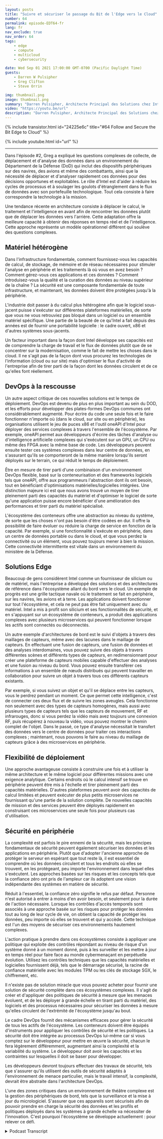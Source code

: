 ```yaml
---
layout: posts
title: "Suivre et sécuriser le passage du Bit de l'Edge vers le Cloud"
number: 64
permalink: episode-EDT64-fr
lang: fr
nav_exclude: true
nav_order: 64
tags:
    - edge
    - compute
    - multicloud
    - cybersecurity

date: Wed Sep 01 2021 17:00:00 GMT-0700 (Pacific Daylight Time)
guests:
    - Darren W Pulsipher
    - Greg Clifton
    - Steve Orrin

img: thumbnail.png
image: thumbnail.png
summary: "Darren Pulsipher, Architecte Principal des Solutions chez Intel, discute du suivi du bit avec Greg Clifton, Directeur du Département de la Défense et du Renseignement chez Intel, lors d'un suivi de l'épisode n°2, ainsi que Steve Orrin, CTO Fédéral chez Intel, qui apporte son expertise en matière de sécurité dans des environnements complexes de l'edge jusqu'au cloud."
video: "https://youtu.be/url"
description: "Darren Pulsipher, Architecte Principal des Solutions chez Intel, discute du suivi du bit avec Greg Clifton, Directeur du Département de la Défense et du Renseignement chez Intel, lors d'un suivi de l'épisode n°2, ainsi que Steve Orrin, CTO Fédéral chez Intel, qui apporte son expertise en matière de sécurité dans des environnements complexes de l'edge jusqu'au cloud."
---
```


<div>
{% include transistor.html id="24225e6c" title="#64 Follow and Secure the Bit Edge to Cloud" %}

{% include youtube.html id="url" %}
</div>

---

Dans l'épisode #2, Greg a expliqué les questions complexes de collecte, de déplacement et d'analyse des données dans un environnement du Département de la Défense (DoD) qui inclut des dispositifs périphériques sur des navires, des avions et même des combattants, ainsi que la nécessité de déplacer et d'analyser rapidement ces données pour des décisions opportunes et exploitables. Le rôle d'Intel est d'aider à réduire les cycles de processus et à soulager les goulots d'étranglement dans le flux de données avec son portefeuille technologique. Tout cela consiste à faire correspondre la technologie à la mission.

Une tendance récente en architecture consiste à déplacer le calcul, le traitement et l'intelligence en avant afin de rencontrer les données plutôt que de déplacer les données vers l'arrière. Cette adaptation offre la meilleure capacité à obtenir des réponses en temps réel et de l'intelligence. Cette approche représente un modèle opérationnel différent qui soulève des questions complexes.

## Matériel hétérogène

Dans l'infrastructure fondamentale, comment fournissez-vous les capacités de calcul, de stockage, de mémoire et de réseau nécessaires pour stimuler l'analyse en périphérie et les traitements là où vous en avez besoin ? Comment gérez-vous ces applications et ces données ? Comment introduisez-vous la qualité et la curation des données au niveau supérieur de la chaîne ? La sécurité est une composante fondamentale de toute infrastructure, et maintenant, les données doivent être protégées jusqu'à la périphérie.

L'industrie doit passer à du calcul plus hétérogène afin que le logiciel sous-jacent puisse s'exécuter sur différentes plateformes matérielles, de sorte que vous ne vous retrouviez pas bloqué dans un logiciel ou un ensemble matériel spécifique. Une partie de la beauté de ce qu'Intel a fait depuis des années est de fournir une portabilité logicielle : le cadre ouvert, x86 et d'autres systèmes sous-jacents.

Un facteur important dans la façon dont Intel développe ses capacités est de comprendre la charge de travail et le flux de données plutôt que de se concentrer sur la modernisation, comme le fait de mettre les choses dans le cloud. Il ne s'agit pas de la façon dont vous procurez les technologies de l'information (cloud ou sur site) mais d'optimiser le flux d'activité de l'entreprise afin de tirer parti de la façon dont les données circulent et de ce qu'elles font réellement.

## DevOps à la rescousse

Un autre aspect critique de ces nouvelles solutions est le temps de déploiement. DevOps est devenu de plus en plus important au sein du DOD, et les efforts pour développer des plates-formes DevOps communes ont considérablement augmenté. Pour écrire du code une seule fois et le faire fonctionner n'importe où (dans le cloud, sur site ou en périphérie), les organisations utilisent le jeu de puces x86 et l'outil oneAPI d'Intel pour déployer des services complexes à travers l'ensemble de l'écosystème. Par exemple, oneAPI permet aux développeurs d'écrire des tâches d'analyse ou d'intelligence artificielle complexes qui s'exécutent sur un GPU, un CPU ou même des FPGA avec la même base de code. Les développeurs peuvent ensuite tester ces systèmes complexes dans leur centre de données, en s'assurant qu'ils se comporteront de la même manière lorsqu'ils seront déployés sur le terrain, ce qui réduit le temps de déploiement.

Être en mesure de tirer parti d'une combinaison d'un environnement DevOps flexible, basé sur la conteneurisation et des frameworks logiciels tels que oneAPI, offre aux programmeurs l'abstraction dont ils ont besoin, tout en bénéficiant d'optimisations matérielles/logicielles intégrées. Une distinction majeure ici est que nous avons trouvé un moyen de tirer pleinement parti des capacités du matériel et d'optimiser le logiciel de sorte qu'une application puisse encore bénéficier d'une amélioration des performances et tirer parti du matériel spécialisé.

L'écosystème des conteneurs offre une abstraction au niveau du système, de sorte que les choses n'ont pas besoin d'être codées en dur. Il offre la possibilité de faire évoluer ou réduire la charge de service en fonction de la capacité. Par exemple, si une fonctionnalité s'exécute en périphérie, dans un centre de données portable ou dans le cloud, et que vous perdez la connectivité ou un élément, vous pouvez toujours mener à bien la mission. Cette connectivité intermittente est vitale dans un environnement du ministère de la Défense.

## Solutions Edge

Beaucoup de gens considèrent Intel comme un fournisseur de silicium ou de matériel, mais l'entreprise a développé des solutions et des architectures de référence dans l'écosystème allant du bord vers le cloud. Un exemple de progrès est une grille tactique navale où le traitement se fait en périphérie, sur les navires, les avions et à terre. Les applications doivent fonctionner sur tout l'écosystème, et cela ne peut pas être fait uniquement avec du matériel. Intel a mis à profit son silicium et ses fonctionnalités de sécurité, et en s'appuyant sur un écosystème de conteneurs, a produit des applications complexes avec plusieurs microservices qui peuvent fonctionner lorsque les actifs sont connectés ou déconnectés.

Un autre exemple d'architectures de bord est le suivi d'objets à travers des maillages de capteurs, même avec des lacunes dans le maillage de capteurs. En effectuant une fusion de capteurs, une fusion de données et des analyses interdomaines, vous pouvez suivre des objets à travers différentes scènes et différents types de capteurs, en redimensionnant pour créer une plateforme de capteurs mobiles capable d'effectuer des analyses et une fusion au niveau du bord. Vous pouvez ensuite transférer ces informations à un ensemble de nœuds distribués qui peuvent travailler en collaboration pour suivre un objet à travers tous ces différents capteurs existants.

Par exemple, si vous suivez un objet et qu'il se déplace entre les capteurs, vous le perdrez pendant un moment. Ce que permet cette intelligence, c'est de connecter ces deux flux et de suivre les zones aveugles. Cela fonctionne non seulement avec des types de capteurs homogènes, mais aussi avec plusieurs types de capteurs tels que les capteurs de mouvement, RF et infrarouges, donc si vous perdez la vidéo mais avez toujours une connexion RF, puis récupérez à nouveau la vidéo, vous pouvez montrer le chemin complet de l'objet. Dans le passé, ce type d'analyse nécessitait le transfert des données vers le centre de données pour traiter ces interactions complexes ; maintenant, nous pouvons le faire au niveau du maillage de capteurs grâce à des microservices en périphérie.

## Flexibilité de déploiement

Une approche avantageuse consiste à construire une fois et à utiliser la même architecture et le même logiciel pour différentes missions avec une exigence analytique. Certains endroits où le calcul intensif se trouve en périphérie peuvent être mis à l'échelle et tirer pleinement parti des capacités matérielles. D'autres plateformes peuvent avoir des capacités de calcul limitées et peuvent exécuter de plus petits microservices ne fournissant qu'une partie de la solution complète. De nouvelles capacités de mission et des services peuvent être déployés rapidement en construisant ces microservices une seule fois pour plusieurs cas d'utilisation.

## Sécurité en périphérie

La complexité est parfois le pire ennemi de la sécurité, mais les principes fondamentaux de sécurité peuvent également sécuriser les données et les applications en périphérie. Plutôt que d'adopter l'ancienne approche de protéger le serveur en espérant que tout reste là, il est essentiel de comprendre où les données circulent et tous les endroits où elles se trouvent, en les protégeant, peu importe l'environnement dans lequel elles s'exécutent. Les approches basées sur les risques et les concepts tels que la confiance zéro ont pris de l'ampleur car ils adoptent une vision indépendante des systèmes en matière de sécurité.

Réduit à l'essentiel, la confiance zéro signifie le refus par défaut. Personne n'est autorisé à entrer à moins d'en avoir besoin, et seulement pour la durée de l'action nécessaire. Lorsque les contrôles d'accès temporels sont associés à une approche basée sur les risques pour protéger les données tout au long de leur cycle de vie, on obtient la capacité de protéger les données, peu importe où elles se trouvent et qui y accède. Cette technique est l'un des moyens de sécuriser ces environnements hautement complexes.

L'action pratique à prendre dans ces écosystèmes consiste à appliquer une politique qui exploite des contrôles répondant au niveau de risque d'un système donné à un moment donné, puis à les surveiller et les mettre à jour en temps réel pour faire face au monde cybermenaçant en perpétuelle évolution. Utilisez les contrôles techniques que les capacités matérielles et logicielles fournissent déjà, tels que le démarrage sécurisé, la racine de confiance matérielle avec les modules TPM ou les clés de stockage SGX, le chiffrement, etc.

Il n'existe pas de solution miracle que vous pouvez acheter pour fournir une solution de sécurité complète dans ces écosystèmes complexes. Il s'agit de créer et d'appliquer des politiques de sécurité à mesure que les menaces évoluent, et de les déployer à grande échelle en tirant parti du matériel, des logiciels et des processus nécessaires pour sécuriser les données à mesure qu'elles circulent de l'extrémité de l'écosystème jusqu'au bout.

Le cadre DevOps fournit des mécanismes efficaces pour gérer la sécurité de tous les actifs de l'écosystème. Les conteneurs doivent être équipés d'instruments pour appliquer les contrôles de sécurité et les politiques. La sécurité doit être intégrée au processus DevOps lui-même car si vous comptez sur le développeur pour mettre en œuvre la sécurité, chacun le fera légèrement différemment, augmentant ainsi la complexité et la variabilité du système. Le développeur doit avoir les capacités et les contraintes sur lesquelles il doit se baser pour développer.

Les développeurs devront toujours effectuer des travaux de sécurité, tels que s'assurer qu'ils utilisent des outils de sécurité adaptés à l'environnement de menace particulier, mais le travail intensif, la complexité, devrait être abstraite dans l'architecture DevOps.

L'une des zones critiques dans un environnement de théâtre complexe est la gestion des périphériques de bord, tels que la surveillance et la mise à jour du micrologiciel. S'assurer que ces appareils sont sécurisés afin de pouvoir prendre en charge la sécurité des données et les profils et politiques déployés dans les systèmes à grande échelle va nécessiter de l'innovation. C'est pourquoi l'écosystème se développe actuellement : pour relever ce défi.



<details>
<summary> Podcast Transcript </summary>

<p></p>

</details>
